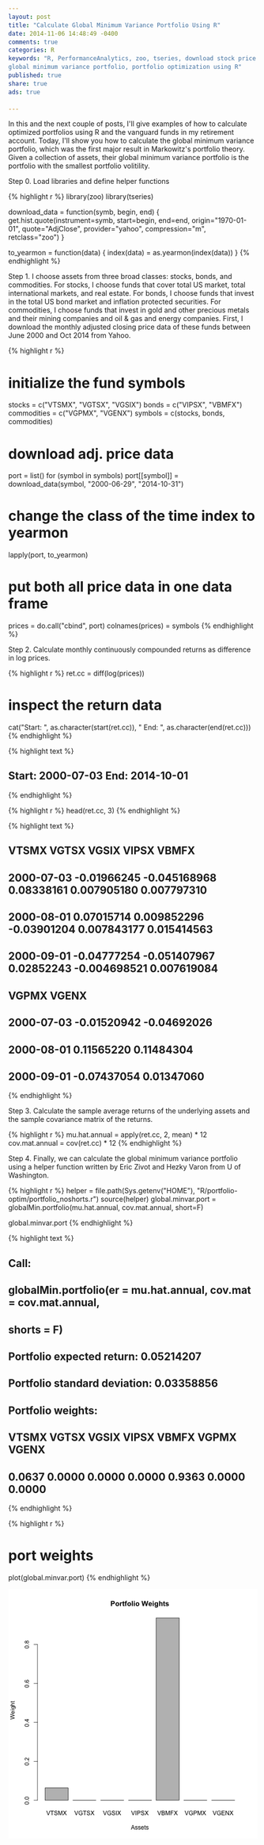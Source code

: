 ```yaml
---
layout: post
title: "Calculate Global Minimum Variance Portfolio Using R"
date: 2014-11-06 14:48:49 -0400
comments: true
categories: R
keywords: "R, PerformanceAnalytics, zoo, tseries, download stock price data using R, analyze stock price data using R, global min,
global minimum variance portfolio, portfolio optimization using R"
published: true
share: true
ads: true

---
```


In this and the next couple of posts, I'll give examples of how to calculate optimized portfolios using R and the vanguard funds in my retirement account. Today, I'll show you how to calculate the global minimum variance portfolio, which was the first major result in Markowitz's portfolio theory. Given a collection of assets, their global minimum variance portfolio is the portfolio with the smallest portfolio volitility. 

Step 0. Load libraries and define helper functions

{% highlight r %}
library(zoo)
library(tseries)

download_data = function(symb, begin, end) {
        get.hist.quote(instrument=symb, start=begin, end=end, 
                       origin="1970-01-01", quote="AdjClose", 
                       provider="yahoo", compression="m", 
                       retclass="zoo")
}

to_yearmon = function(data) {
        index(data) = as.yearmon(index(data))
}
{% endhighlight %}

Step 1. I choose assets from three broad classes: stocks, bonds, and commodities. For stocks, I choose funds that cover total US market, total international markets, and real estate. For bonds, I choose funds that invest in the total US bond market and inflation protected securities. For commodities, I choose funds that invest in gold and other precious metals and their mining companies and oil & gas and energy companies. First, I download the monthly adjusted closing price data of these funds between June 2000 and Oct 2014 from Yahoo.

{% highlight r %}
# initialize the fund symbols 
stocks = c("VTSMX", "VGTSX", "VGSIX")
bonds = c("VIPSX", "VBMFX")
commodities = c("VGPMX", "VGENX")
symbols = c(stocks, bonds, commodities)

# download adj. price data
port = list()
for (symbol in symbols)
        port[[symbol]] = download_data(symbol, "2000-06-29", "2014-10-31")

# change the class of the time index to yearmon
lapply(port, to_yearmon)

# put both all price data in one data frame
prices = do.call("cbind", port)
colnames(prices) = symbols
{% endhighlight %}

Step 2. Calculate monthly continuously compounded returns as difference in log prices.

{% highlight r %}
ret.cc = diff(log(prices))

# inspect the return data
cat("Start: ", as.character(start(ret.cc)), "  End: ", as.character(end(ret.cc)))
{% endhighlight %}



{% highlight text %}
## Start:  2000-07-03   End:  2014-10-01
{% endhighlight %}



{% highlight r %}
head(ret.cc, 3)
{% endhighlight %}



{% highlight text %}
##                  VTSMX        VGTSX       VGSIX        VIPSX       VBMFX
## 2000-07-03 -0.01966245 -0.045168968  0.08338161  0.007905180 0.007797310
## 2000-08-01  0.07015714  0.009852296 -0.03901204  0.007843177 0.015414563
## 2000-09-01 -0.04777254 -0.051407967  0.02852243 -0.004698521 0.007619084
##                  VGPMX       VGENX
## 2000-07-03 -0.01520942 -0.04692026
## 2000-08-01  0.11565220  0.11484304
## 2000-09-01 -0.07437054  0.01347060
{% endhighlight %}

Step 3. Calculate the sample average returns of the underlying assets and the sample covariance matrix of the returns.

{% highlight r %}
mu.hat.annual = apply(ret.cc, 2, mean) * 12   
cov.mat.annual = cov(ret.cc) * 12 
{% endhighlight %}

Step 4. Finally, we can calculate the global minimum variance portfolio using a helper function written by Eric Zivot and Hezky Varon from U of Washington.

{% highlight r %}
helper = file.path(Sys.getenv("HOME"), "R/portfolio-optim/portfolio_noshorts.r")
source(helper)
global.minvar.port = globalMin.portfolio(mu.hat.annual, cov.mat.annual, short=F)

global.minvar.port
{% endhighlight %}



{% highlight text %}
## Call:
## globalMin.portfolio(er = mu.hat.annual, cov.mat = cov.mat.annual, 
##     shorts = F)
## 
## Portfolio expected return:     0.05214207 
## Portfolio standard deviation:  0.03358856 
## Portfolio weights:
##  VTSMX  VGTSX  VGSIX  VIPSX  VBMFX  VGPMX  VGENX 
## 0.0637 0.0000 0.0000 0.0000 0.9363 0.0000 0.0000
{% endhighlight %}



{% highlight r %}
# port weights
plot(global.minvar.port)
{% endhighlight %}

![center](/../figs/2014-11-06-calculate-global-minimum-variance-portfolio-using-r/unnamed-chunk-5-1.png) 
